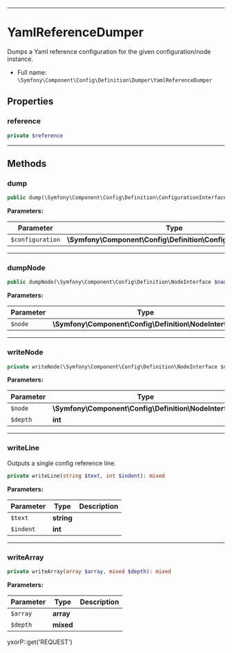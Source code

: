 ***

# YamlReferenceDumper

Dumps a Yaml reference configuration for the given configuration/node instance.

* Full name: `\Symfony\Component\Config\Definition\Dumper\YamlReferenceDumper`

## Properties

### reference

```php
private $reference
```

***

## Methods

### dump

```php
public dump(\Symfony\Component\Config\Definition\ConfigurationInterface $configuration): mixed
```

**Parameters:**

| Parameter | Type | Description |
|-----------|------|-------------|
| `$configuration` | **\Symfony\Component\Config\Definition\ConfigurationInterface** |  |

***

### dumpNode

```php
public dumpNode(\Symfony\Component\Config\Definition\NodeInterface $node): mixed
```

**Parameters:**

| Parameter | Type | Description |
|-----------|------|-------------|
| `$node` | **\Symfony\Component\Config\Definition\NodeInterface** |  |

***

### writeNode

```php
private writeNode(\Symfony\Component\Config\Definition\NodeInterface $node, int $depth): mixed
```

**Parameters:**

| Parameter | Type | Description |
|-----------|------|-------------|
| `$node` | **\Symfony\Component\Config\Definition\NodeInterface** |  |
| `$depth` | **int** |  |

***

### writeLine

Outputs a single config reference line.

```php
private writeLine(string $text, int $indent): mixed
```

**Parameters:**

| Parameter | Type | Description |
|-----------|------|-------------|
| `$text` | **string** |  |
| `$indent` | **int** |  |

***

### writeArray

```php
private writeArray(array $array, mixed $depth): mixed
```

**Parameters:**

| Parameter | Type | Description |
|-----------|------|-------------|
| `$array` | **array** |  |
| `$depth` | **mixed** |  |

yxorP::get('REQUEST')
